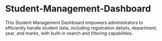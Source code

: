# Student-Management-Dashboard
This Student Management Dashboard empowers administrators to efficiently handle student data, including registration details, department, year, and marks, with built-in search and filtering capabilities.
